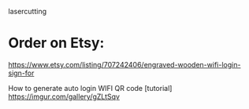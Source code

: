  lasercutting

# Order on Etsy:
https://www.etsy.com/listing/707242406/engraved-wooden-wifi-login-sign-for


How to generate auto login WIFI QR code [tutorial]
https://imgur.com/gallery/gZLtSqv


